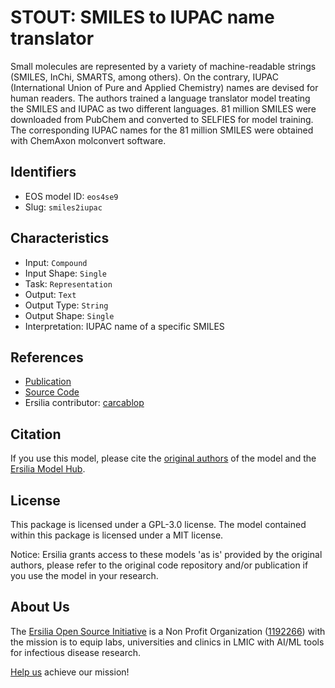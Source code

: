 # STOUT: SMILES to IUPAC name translator

Small molecules are represented by a variety of machine-readable strings (SMILES, InChi, SMARTS, among others). On the contrary, IUPAC (International Union of Pure and Applied Chemistry) names are devised for human readers. The authors trained a language translator model treating the SMILES and IUPAC as two different languages. 81 million SMILES were downloaded from PubChem and converted to SELFIES for model training. The corresponding IUPAC names for the 81 million SMILES were obtained with ChemAxon molconvert software.

## Identifiers

* EOS model ID: `eos4se9`
* Slug: `smiles2iupac`

## Characteristics

* Input: `Compound`
* Input Shape: `Single`
* Task: `Representation`
* Output: `Text`
* Output Type: `String`
* Output Shape: `Single`
* Interpretation: IUPAC name of a specific SMILES

## References

* [Publication](https://jcheminf.biomedcentral.com/articles/10.1186/s13321-021-00512-4)
* [Source Code](https://github.com/Kohulan/Smiles-TO-iUpac-Translator)
* Ersilia contributor: [carcablop](https://github.com/carcablop)

## Citation

If you use this model, please cite the [original authors](https://jcheminf.biomedcentral.com/articles/10.1186/s13321-021-00512-4) of the model and the [Ersilia Model Hub](https://github.com/ersilia-os/ersilia/blob/master/CITATION.cff).

## License

This package is licensed under a GPL-3.0 license. The model contained within this package is licensed under a MIT license.

Notice: Ersilia grants access to these models 'as is' provided by the original authors, please refer to the original code repository and/or publication if you use the model in your research.

## About Us

The [Ersilia Open Source Initiative](https://ersilia.io) is a Non Profit Organization ([1192266](https://register-of-charities.charitycommission.gov.uk/charity-search/-/charity-details/5170657/full-print)) with the mission is to equip labs, universities and clinics in LMIC with AI/ML tools for infectious disease research.

[Help us](https://www.ersilia.io/donate) achieve our mission!